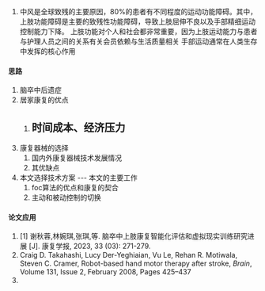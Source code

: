1. 中风是全球致残的主要原因，80%的患者有不同程度的运动功能障碍。其中，上肢功能障碍是主要的致残性功能障碍，导致上肢屈伸不良以及手部精细运动控制能力下降。 上肢功能对个人和社会都非常重要，因为上肢运动能力与患者与护理人员之间的关系有关会员依赖与生活质量相关
		手部运动通常在人类生存中发挥的核心作用

#### 思路
1. 脑卒中后遗症
2. 居家康复的优点
	1. 时间成本、经济压力
		- 
3. 康复器械的选择
	1. 国内外康复器械技术发展情况
	2. 其优缺点
4. 本文选择技术方案  --- 本文的主要工作
	1. foc算法的优点和康复的契合
	2. 主动和被动控制的切换

#### 论文应用
1.   [1]  谢秋蓉,林婉琪,张琪,等.  脑卒中上肢康复智能化评估和虚拟现实训练研究进展    [J].  康复学报,  2023,  33  (03):  271-279.  
2.  Craig D. Takahashi, Lucy Der-Yeghiaian, Vu Le, Rehan R. Motiwala, Steven C. Cramer, Robot-based hand motor therapy after stroke, _Brain_, Volume 131, Issue 2, February 2008, Pages 425–437
3. 